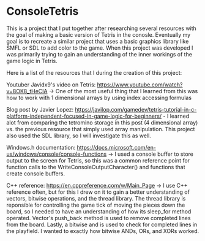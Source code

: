 # ConsoleTetris
This is a project that I put together after researching several resources with the goal of making a basic version of Tetris in the conosle. Eventually my goal is to recreate a similar project that uses a basic graphics library like SMFL or SDL to add color to the game. When this project was developed I was primarily trying to gain an understanding of the inner workings of the game logic in Tetris.

Here is a list of the resources that I during the creation of this project:

Youtuber Javidx9's video on Tetris:
https://www.youtube.com/watch?v=8OK8_tHeCIA -> One of the most useful thing that I learned from this was how to work with 1 dimensional arrays by using index accessing formulas

Blog post by Javier Lopez:
https://javilop.com/gamedev/tetris-tutorial-in-c-platform-independent-focused-in-game-logic-for-beginners/ - I learned alot from comparing the tetromino storage in this post (4 dimensional array) vs. the previous resource that simply used array manipulation. This project also used the SDL library, so I will investigate this as well.

Windows.h documentation:
https://docs.microsoft.com/en-us/windows/console/console-functions -> I used a console buffer to store output to the screen for Tetris, so this was a common reference point for function calls to the WriteConsoleOutputCharacter() and functions that create console buffers.

C++ reference:
https://en.cppreference.com/w/Main_Page -> I use C++ reference often, but for this I drew on it to gain a better understanding of vectors, bitwise operations, and the thread library. The thread library is reponsible for controlling the game tick of moving the pieces down the board, so I needed to have an understanding of how its sleep_for method operated. Vector's push_back method is used to remove completed lines from the board. Lastly, a bitwise and is used to check for completed lines in the playfield. I wanted to exactly how bitwise ANDs, ORs, and XORs worked.
